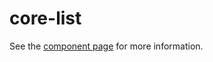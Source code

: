 core-list
============

See the [component page](http://polymer-project.org/docs/elements/core-elements.html#core-list) for more information.
